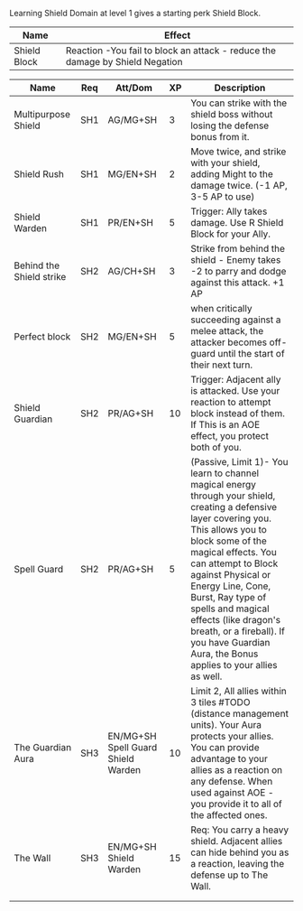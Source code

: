 Learning Shield Domain at level 1 gives a starting perk Shield Block.

| **Name**     | **Effect**                                                                   |
| ------------ | ---------------------------------------------------------------------------- |
| Shield Block | Reaction -You fail to block an attack - reduce the damage by Shield Negation |

| **Name**                 | **Req** | Att/Dom                            | **XP** | **Description**                                                                                                                                                                                                                                                                                                                                                                                       |
| ------------------------ | ------- | ---------------------------------- | ------ | ----------------------------------------------------------------------------------------------------------------------------------------------------------------------------------------------------------------------------------------------------------------------------------------------------------------------------------------------------------------------------------------------------- |
| Multipurpose Shield      | SH1     | AG/MG+SH                           | 3      | You can strike with the shield boss without losing the defense bonus from it.                                                                                                                                                                                                                                                                                                                         |
| Shield Rush              | SH1     | MG/EN+SH                           | 2      | Move twice, and strike with your shield, adding Might to the damage twice. (-1 AP, 3-5 AP to use)                                                                                                                                                                                                                                                                                                     |
| Shield Warden            | SH1     | PR/EN+SH                           | 5      | Trigger: Ally takes damage. Use R Shield Block for your Ally.                                                                                                                                                                                                                                                                                                                                         |
| Behind the Shield strike | SH2     | AG/CH+SH                           | 3      | Strike from behind the shield - Enemy takes -2 to parry and dodge against this attack. +1 AP                                                                                                                                                                                                                                                                                                          |
| Perfect block            | SH2     | MG/EN+SH                           | 5      | when critically succeeding against a melee attack, the attacker becomes off-guard until the start of their next turn.                                                                                                                                                                                                                                                                                 |
| Shield Guardian          | SH2     | PR/AG+SH                           | 10     | Trigger: Adjacent ally is attacked. Use your reaction to attempt block instead of them. If This is an AOE effect, you protect both of you.                                                                                                                                                                                                                                                            |
| Spell Guard              | SH2     | PR/AG+SH                           | 5      | (Passive, Limit 1)- You learn to channel magical energy through your shield, creating a defensive layer covering you. This allows you to block some of the magical effects. You can attempt to Block against Physical or Energy Line, Cone, Burst, Ray type of spells and magical effects (like dragon's breath, or a fireball). If you have Guardian Aura, the Bonus applies to your allies as well. |
| The Guardian Aura        | SH3     | EN/MG+SH Spell Guard Shield Warden | 10     | Limit 2, All allies within 3 tiles #TODO (distance management units). Your Aura protects your allies. You can provide advantage to your allies as a reaction on any defense. When used against AOE - you provide it to all of the affected ones.                                                                                                                                                      |
| The Wall                 | SH3     | EN/MG+SH Shield Warden             | 15     | Req: You carry a heavy shield. Adjacent allies can hide behind you as a reaction, leaving the defense up to The Wall.                                                                                                                                                                                                                                                                                 |
|                          |         |                                    |        |                                                                                                                                                                                                                                                                                                                                                                                                       |
|                          |         |                                    |        |                                                                                                                                                                                                                                                                                                                                                                                                       |



